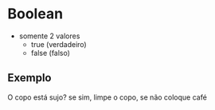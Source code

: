 # Boolean

  * somente 2 valores
    - true (verdadeiro)
    - false (falso)

## Exemplo

  O copo está sujo? se sim, limpe o copo, se não coloque café